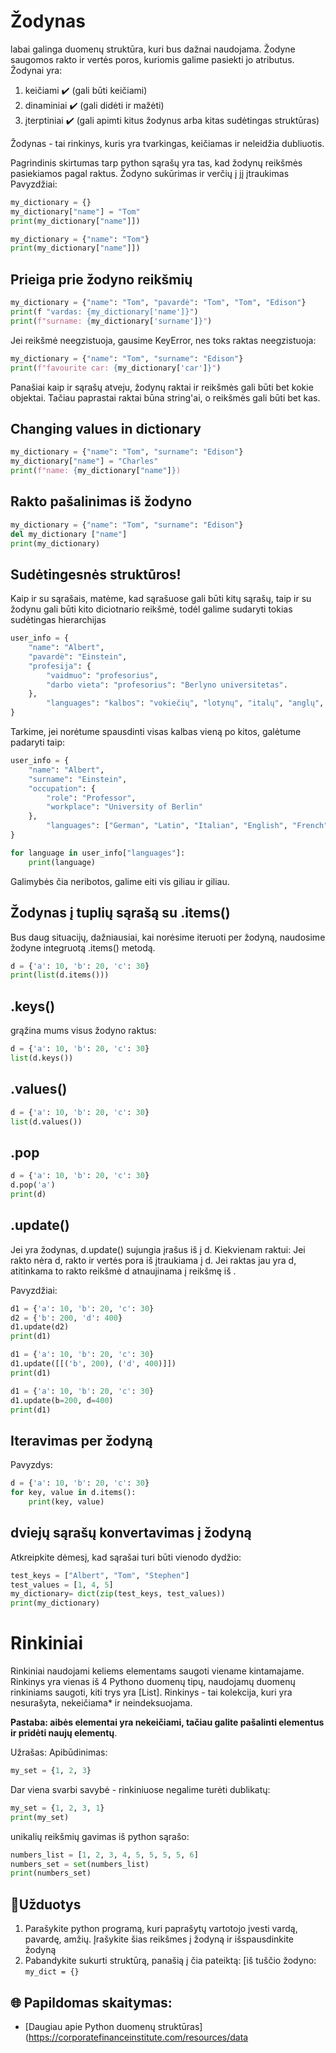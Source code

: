 # Žodynas

labai galinga duomenų struktūra, kuri bus dažnai naudojama. Žodyne saugomos rakto ir vertės poros, kuriomis galime pasiekti jo atributus.
Žodynai yra: 

1. keičiami ✔️ (gali būti keičiami)
1. dinaminiai ✔️ (gali didėti ir mažėti)
1. įterptiniai ✔️ (gali apimti kitus žodynus arba kitas sudėtingas struktūras)

Žodynas - tai rinkinys, kuris yra tvarkingas, keičiamas ir neleidžia dubliuotis.

Pagrindinis skirtumas tarp python sąrašų yra tas, kad žodynų reikšmės pasiekiamos pagal raktus.
Žodyno sukūrimas ir verčių į jį įtraukimas
Pavyzdžiai:

```python
my_dictionary = {}
my_dictionary["name"] = "Tom"
print(my_dictionary["name"]])
```

```python
my_dictionary = {"name": "Tom"}
print(my_dictionary["name"]])
```

## Prieiga prie žodyno reikšmių

```python
my_dictionary = {"name": "Tom", "pavardė": "Tom", "Tom", "Edison"}
print(f "vardas: {my_dictionary['name']}")
print(f"surname: {my_dictionary['surname']}")
```

Jei reikšmė neegzistuoja, gausime KeyError, nes toks raktas neegzistuoja:
```python
my_dictionary = {"name": "Tom", "surname": "Edison"}
print(f"favourite car: {my_dictionary['car']}")
```

Panašiai kaip ir sąrašų atveju, žodynų raktai ir reikšmės gali būti bet kokie objektai. Tačiau paprastai raktai būna string'ai, o reikšmės gali būti bet kas.

## Changing values in dictionary

```python
my_dictionary = {"name": "Tom", "surname": "Edison"}
my_dictionary["name"] = "Charles"
print(f"name: {my_dictionary["name"]})
```

## Rakto pašalinimas iš žodyno

```python
my_dictionary = {"name": "Tom", "surname": "Edison"}
del my_dictionary ["name"]
print(my_dictionary)
```


## Sudėtingesnės struktūros!

Kaip ir su sąrašais, matėme, kad sąrašuose gali būti kitų sąrašų, taip ir su žodynu gali būti kito diciotnario reikšmė, todėl galime sudaryti tokias sudėtingas hierarchijas
```python
user_info = {
	"name": "Albert",
	"pavardė": "Einstein",
	"profesija": {
		"vaidmuo": "profesorius",
		"darbo vieta": "profesorius": "Berlyno universitetas".
	},
        "languages": "kalbos": "vokiečių", "lotynų", "italų", "anglų", "prancūzų"]: ["vokiečių", "lotynų", "italų", "anglų", "prancūzų"]
}
```

Tarkime, jei norėtume spausdinti visas kalbas vieną po kitos, galėtume padaryti taip:
```python
user_info = {
	"name": "Albert",
	"surname": "Einstein",
	"occupation": {
		"role": "Professor",
		"workplace": "University of Berlin"
	},
        "languages": ["German", "Latin", "Italian", "English", "French"]
}

for language in user_info["languages"]:
    print(language)
```
Galimybės čia neribotos, galime eiti vis giliau ir giliau.


## Žodynas į tuplių sąrašą su .items()

Bus daug situacijų, dažniausiai, kai norėsime iteruoti per žodyną, naudosime žodyne integruotą .items() metodą.

```python
d = {'a': 10, 'b': 20, 'c': 30}
print(list(d.items()))
```

## .keys()

grąžina mums visus žodyno raktus:

```python
d = {'a': 10, 'b': 20, 'c': 30}
list(d.keys())
```

## .values()
```python
d = {'a': 10, 'b': 20, 'c': 30}
list(d.values())
```

## .pop

```python
d = {'a': 10, 'b': 20, 'c': 30}
d.pop('a')
print(d)
```

## .update(<obj>)

Jei <obj> yra žodynas, d.update(<obj>) sujungia įrašus iš <obj> į d. Kiekvienam <obj> raktui:
Jei rakto nėra d, rakto ir vertės pora iš <obj> įtraukiama į d.
Jei raktas jau yra d, atitinkama to rakto reikšmė d atnaujinama į reikšmę iš <obj>.

Pavyzdžiai:

```python
d1 = {'a': 10, 'b': 20, 'c': 30}
d2 = {'b': 200, 'd': 400}
d1.update(d2)
print(d1)
```

```python
d1 = {'a': 10, 'b': 20, 'c': 30}
d1.update([[('b', 200), ('d', 400)]])
print(d1)
```

```python
d1 = {'a': 10, 'b': 20, 'c': 30}
d1.update(b=200, d=400)
print(d1)
```

## Iteravimas per žodyną

Pavyzdys:
```python
d = {'a': 10, 'b': 20, 'c': 30}
for key, value in d.items():
    print(key, value)
```

## dviejų sąrašų konvertavimas į žodyną

Atkreipkite dėmesį, kad sąrašai turi būti vienodo dydžio:
```python
test_keys = ["Albert", "Tom", "Stephen"]
test_values = [1, 4, 5]
my_dictionary= dict(zip(test_keys, test_values))
print(my_dictionary)
```

# Rinkiniai

Rinkiniai naudojami keliems elementams saugoti viename kintamajame.
Rinkinys yra vienas iš 4 Pythono duomenų tipų, naudojamų duomenų rinkiniams saugoti, kiti trys yra [List].
Rinkinys - tai kolekcija, kuri yra nesurašyta, nekeičiama* ir neindeksuojama.

**Pastaba: aibės elementai yra nekeičiami, tačiau galite pašalinti elementus ir pridėti naujų elementų**.

Užrašas:
Apibūdinimas: 
```python
my_set = {1, 2, 3}
```


Dar viena svarbi savybė - rinkiniuose negalime turėti dublikatų:

```python
my_set = {1, 2, 3, 1}
print(my_set)
```

unikalių reikšmių gavimas iš python sąrašo:
```python
numbers_list = [1, 2, 3, 4, 5, 5, 5, 5, 6]
numbers_set = set(numbers_list)
print(numbers_set)
```

## 🧠Užduotys

1. Parašykite python programą, kuri paprašytų vartotojo įvesti vardą, pavardę, amžių. Įrašykite šias reikšmes į žodyną ir išspausdinkite žodyną
1. Pabandykite sukurti struktūrą, panašią į čia pateiktą: [iš tuščio žodyno: `my_dict = {}`


## 🌐 Papildomas skaitymas:
* [Daugiau apie Python duomenų struktūras](https://corporatefinanceinstitute.com/resources/data